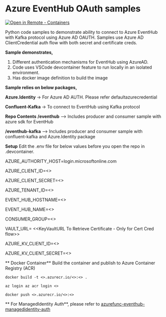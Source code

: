 # Azure EventHub OAuth samples
[![Open in Remote - Containers](https://img.shields.io/static/v1?label=Remote%20-%20Containers&message=Open&color=blue&logo=visualstudiocode)](https://vscode.dev/redirect?url=vscode://event-hub-ouath-samples.remote-containers/cloneInVolume?https://github.com/rajkalemsft/event-hub-ouath-samples)

Python code samples to demonstrate ability to connect to Azure EventHub with Kafka protocol using Azure AD OAUTH. Samples use Azure AD ClientCredential auth flow with both secret and certificate creds.

**Sample demonstrates,**

  1. Different authentication mechanisms for EventHub using AzureAD.
  2. Code uses VSCode devcontainer feature to run locally in an isolated environment.
  3. Has docker image definition to build the image

**Sample relies on below packages,**

  **Azure.Identity** -> For Azure AD AUTH. Please refer defaultazurecredential

  **Confluent-Kafka** -> To connect to EventHub using Kafka protocol

**Repo Contents**
  **/eventhub** --> Includes producer and consumer sample with azure sdk for EventHub

  **/eventhub-kafka** --> Includes producer and consumer sample with confluent-kafka and Azure.Identity package

**Setup**
Edit the .env file for below values before you open the repo in .devcontainer.

  AZURE_AUTHORITY_HOST=login.microsoftonline.com
  
  AZURE_CLIENT_ID=<<AppClientId>>

  AZURE_CLIENT_SECRET=<<AppSecret>>

  AZURE_TENANT_ID=<<TenantID>>

  EVENT_HUB_HOSTNAME=<<EventHubNameSpace>>

  EVENT_HUB_NAME=<<EvemtHubName>>

  CONSUMER_GROUP=<<ConsumerGroupName>>

  VAULT_URL= <<KeyVaultURL To Retrieve Certificate - Only for Cert Cred flow>>
  
  AZURE_KV_CLIENT_ID=<<ClientId-KeyVaultAccess>>
  
  AZURE_KV_CLIENT_SECRET=<<ClientSecret-KeyVaultAccess>>
  
** Docker Container**
 Build the container and publish to Azure Container Registry (ACR) 
    
    docker build -t <>.azurecr.io/<>:<> .

    az login az acr login <>

    docker push <>.azurecr.io/<>:<>
  
  ** For ManagedIdentity Auth**, please refer to [azurefunc-eventhub-managedidentity-auth](https://github.com/rajkalemsft/azurefunc-eventhub-managedidentity-auth)
  
  
